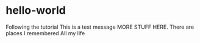 # hello-world
Following the tutorial
This is a test
message
  MORE STUFF HERE.
There are places I remembered
All my life
